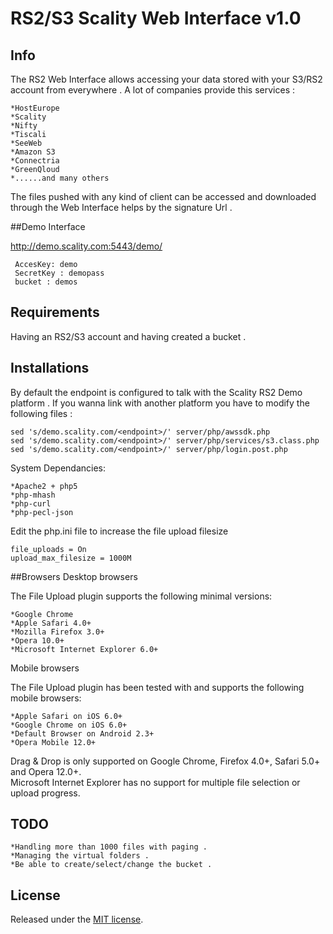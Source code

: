 # RS2/S3 Scality Web Interface v1.0

## Info

The RS2 Web Interface allows accessing your data stored with your S3/RS2 account from everywhere .
A lot of companies provide this services :

	*HostEurope
	*Scality
	*Nifty
	*Tiscali
	*SeeWeb
	*Amazon S3
	*Connectria
	*GreenQloud
	*......and many others 

The files pushed with any kind of client can be accessed and downloaded through the Web Interface helps by the signature Url .

##Demo Interface

http://demo.scality.com:5443/demo/

     AccesKey: demo
     SecretKey : demopass
     bucket : demos

## Requirements

Having an RS2/S3 account and having created a bucket .

## Installations

By default the endpoint is configured to talk with the Scality RS2 Demo platform .
If you wanna link with another platform you have to modify the following files :


    sed 's/demo.scality.com/<endpoint>/' server/php/awssdk.php
    sed 's/demo.scality.com/<endpoint>/' server/php/services/s3.class.php
    sed 's/demo.scality.com/<endpoint>/' server/php/login.post.php


System Dependancies:

	*Apache2 + php5
	*php-mhash
	*php-curl
	*php-pecl-json


Edit the php.ini file to increase the file upload filesize


    file_uploads = On
    upload_max_filesize = 1000M


##Browsers
Desktop browsers

The File Upload plugin supports the following minimal versions:

    *Google Chrome
    *Apple Safari 4.0+
    *Mozilla Firefox 3.0+
    *Opera 10.0+
    *Microsoft Internet Explorer 6.0+

Mobile browsers

The File Upload plugin has been tested with and supports the following mobile browsers:

    *Apple Safari on iOS 6.0+
    *Google Chrome on iOS 6.0+
    *Default Browser on Android 2.3+
    *Opera Mobile 12.0+

Drag & Drop is only supported on Google Chrome, Firefox 4.0+, Safari 5.0+ and Opera 12.0+.  
Microsoft Internet Explorer has no support for multiple file selection or upload progress.  

## TODO

    *Handling more than 1000 files with paging .
    *Managing the virtual folders .
    *Be able to create/select/change the bucket .

## License
Released under the [MIT license](http://www.opensource.org/licenses/MIT).

